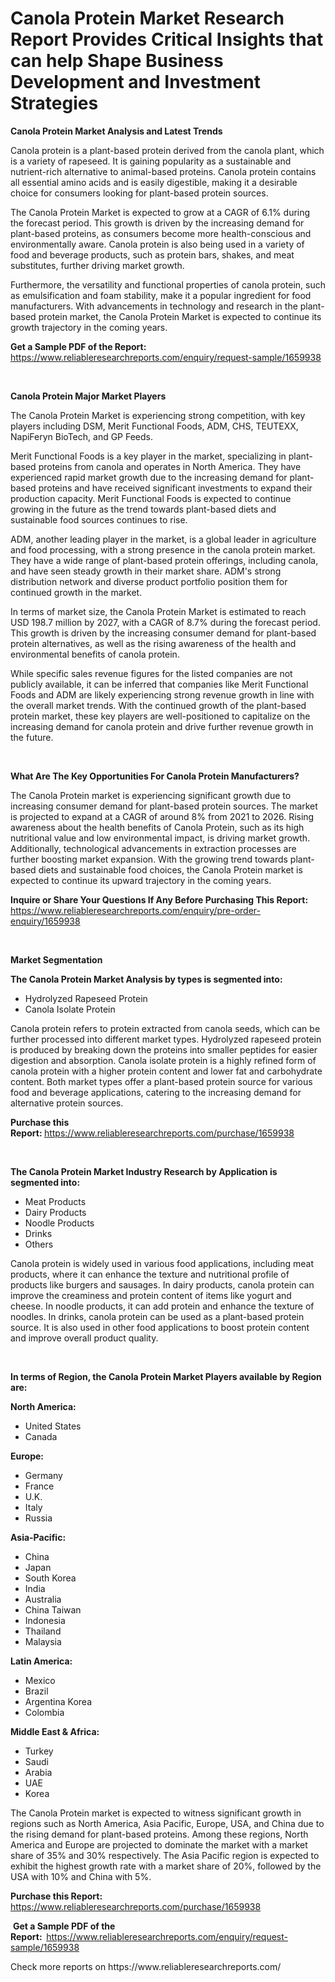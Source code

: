 <p><h1>Canola Protein Market Research Report Provides Critical Insights that can help Shape Business Development and Investment Strategies</h1></p><p><strong>Canola Protein Market Analysis and Latest Trends</strong></p>
<p><p>Canola protein is a plant-based protein derived from the canola plant, which is a variety of rapeseed. It is gaining popularity as a sustainable and nutrient-rich alternative to animal-based proteins. Canola protein contains all essential amino acids and is easily digestible, making it a desirable choice for consumers looking for plant-based protein sources.</p><p>The Canola Protein Market is expected to grow at a CAGR of 6.1% during the forecast period. This growth is driven by the increasing demand for plant-based proteins, as consumers become more health-conscious and environmentally aware. Canola protein is also being used in a variety of food and beverage products, such as protein bars, shakes, and meat substitutes, further driving market growth.</p><p>Furthermore, the versatility and functional properties of canola protein, such as emulsification and foam stability, make it a popular ingredient for food manufacturers. With advancements in technology and research in the plant-based protein market, the Canola Protein Market is expected to continue its growth trajectory in the coming years.</p></p>
<p><strong>Get a Sample PDF of the Report:&nbsp;</strong> <a href="https://www.reliableresearchreports.com/enquiry/request-sample/1659938">https://www.reliableresearchreports.com/enquiry/request-sample/1659938</a></p>
<p>&nbsp;</p>
<p><strong>Canola Protein Major Market Players</strong></p>
<p><p>The Canola Protein Market is experiencing strong competition, with key players including DSM, Merit Functional Foods, ADM, CHS, TEUTEXX, NapiFeryn BioTech, and GP Feeds. </p><p>Merit Functional Foods is a key player in the market, specializing in plant-based proteins from canola and operates in North America. They have experienced rapid market growth due to the increasing demand for plant-based proteins and have received significant investments to expand their production capacity. Merit Functional Foods is expected to continue growing in the future as the trend towards plant-based diets and sustainable food sources continues to rise.</p><p>ADM, another leading player in the market, is a global leader in agriculture and food processing, with a strong presence in the canola protein market. They have a wide range of plant-based protein offerings, including canola, and have seen steady growth in their market share. ADM's strong distribution network and diverse product portfolio position them for continued growth in the market.</p><p>In terms of market size, the Canola Protein Market is estimated to reach USD 198.7 million by 2027, with a CAGR of 8.7% during the forecast period. This growth is driven by the increasing consumer demand for plant-based protein alternatives, as well as the rising awareness of the health and environmental benefits of canola protein.</p><p>While specific sales revenue figures for the listed companies are not publicly available, it can be inferred that companies like Merit Functional Foods and ADM are likely experiencing strong revenue growth in line with the overall market trends. With the continued growth of the plant-based protein market, these key players are well-positioned to capitalize on the increasing demand for canola protein and drive further revenue growth in the future.</p></p>
<p>&nbsp;</p>
<p><strong>What Are The Key Opportunities For Canola Protein Manufacturers?</strong></p>
<p><p>The Canola Protein market is experiencing significant growth due to increasing consumer demand for plant-based protein sources. The market is projected to expand at a CAGR of around 8% from 2021 to 2026. Rising awareness about the health benefits of Canola Protein, such as its high nutritional value and low environmental impact, is driving market growth. Additionally, technological advancements in extraction processes are further boosting market expansion. With the growing trend towards plant-based diets and sustainable food choices, the Canola Protein market is expected to continue its upward trajectory in the coming years.</p></p>
<p><strong>Inquire or Share Your Questions If Any Before Purchasing This Report:</strong> <a href="https://www.reliableresearchreports.com/enquiry/pre-order-enquiry/1659938">https://www.reliableresearchreports.com/enquiry/pre-order-enquiry/1659938</a></p>
<p>&nbsp;</p>
<p><strong>Market Segmentation</strong></p>
<p><strong>The Canola Protein Market Analysis by types is segmented into:</strong></p>
<p><ul><li>Hydrolyzed Rapeseed Protein</li><li>Canola Isolate Protein</li></ul></p>
<p><p>Canola protein refers to protein extracted from canola seeds, which can be further processed into different market types. Hydrolyzed rapeseed protein is produced by breaking down the proteins into smaller peptides for easier digestion and absorption. Canola isolate protein is a highly refined form of canola protein with a higher protein content and lower fat and carbohydrate content. Both market types offer a plant-based protein source for various food and beverage applications, catering to the increasing demand for alternative protein sources.</p></p>
<p><strong>Purchase this Report:&nbsp;</strong><a href="https://www.reliableresearchreports.com/purchase/1659938">https://www.reliableresearchreports.com/purchase/1659938</a></p>
<p>&nbsp;</p>
<p><strong>The Canola Protein Market Industry Research by Application is segmented into:</strong></p>
<p><ul><li>Meat Products</li><li>Dairy Products</li><li>Noodle Products</li><li>Drinks</li><li>Others</li></ul></p>
<p><p>Canola protein is widely used in various food applications, including meat products, where it can enhance the texture and nutritional profile of products like burgers and sausages. In dairy products, canola protein can improve the creaminess and protein content of items like yogurt and cheese. In noodle products, it can add protein and enhance the texture of noodles. In drinks, canola protein can be used as a plant-based protein source. It is also used in other food applications to boost protein content and improve overall product quality.</p></p>
<p>&nbsp;</p>
<p><strong>In terms of Region, the Canola Protein Market Players available by Region are:</strong></p>
<p>
    <p> <strong> North America: </strong>
        <ul>
            <li>United States</li>
            <li>Canada</li>
        </ul>
        </p> 
    <p> <strong> Europe: </strong>
        <ul>
            <li>Germany</li>
            <li>France</li>
            <li>U.K.</li>
            <li>Italy</li>
            <li>Russia</li>
        </ul>
        </p> 
    <p> <strong> Asia-Pacific: </strong>
        <ul>
            <li>China</li>
            <li>Japan</li>
            <li>South Korea</li>
            <li>India</li>
            <li>Australia</li>
            <li>China Taiwan</li>
            <li>Indonesia</li>
            <li>Thailand</li>
            <li>Malaysia</li>
        </ul>
        </p> 
    <p> <strong> Latin America: </strong>
        <ul>
            <li>Mexico</li>
            <li>Brazil</li>
            <li>Argentina Korea</li>
            <li>Colombia</li>
        </ul>
        </p> 
    <p> <strong> Middle East & Africa: </strong>
        <ul>
            <li>Turkey</li>
            <li>Saudi</li>
            <li>Arabia</li>
            <li>UAE</li>
            <li>Korea</li>
        </ul>
    </p>
    </p>
<p><p>The Canola Protein market is expected to witness significant growth in regions such as North America, Asia Pacific, Europe, USA, and China due to the rising demand for plant-based proteins. Among these regions, North America and Europe are projected to dominate the market with a market share of 35% and 30% respectively. The Asia Pacific region is expected to exhibit the highest growth rate with a market share of 20%, followed by the USA with 10% and China with 5%.</p></p>
<p><strong>Purchase this Report: </strong><a href="https://www.reliableresearchreports.com/purchase/1659938">https://www.reliableresearchreports.com/purchase/1659938</a></p>
<p>&nbsp;<strong>Get a Sample PDF of the Report:&nbsp;&nbsp;</strong><a href="https://www.reliableresearchreports.com/enquiry/request-sample/1659938">https://www.reliableresearchreports.com/enquiry/request-sample/1659938</a></p>
<p><strong></strong></p>
<p>Check more reports on https://www.reliableresearchreports.com/</p>